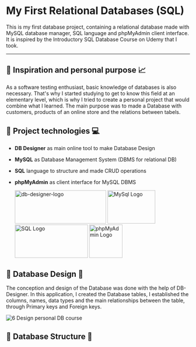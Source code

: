 # My First Relational Databases (SQL)
This is my first database project, containing a relational database made with MySQL database manager, SQL language and phpMyAdmin client interface. It is inspired by the Introductory SQL Database Course on Udemy that I took. 


------



## :pushpin: Inspiration and personal purpose :chart_with_upwards_trend:
As a software testing enthusiast, basic knowledge of databases is also necessary. That's why I started studying to get to know this field at an elementary level, which is why I tried to create a personal project that would combine what I learned. The main purpose was to made a Database with customers, products of an online store and the relations between tabels.






## :pushpin: Project technologies :computer:
+ **DB Designer** as main online tool to make Database Design
+ **MySQL** as Database Management System (DBMS for relational DB)
+ **SQL** language to structure and made CRUD operations
+ **phpMyAdmin** as client interface for MySQL DBMS

   <img alt="db-designer-logo" src="https://user-images.githubusercontent.com/115346533/209976690-4f0f036d-d482-4a85-9732-f46b25f795a3.png" width="250" height="91">   <img alt="MySql Logo" src="https://user-images.githubusercontent.com/115346533/209978789-90684d8c-656b-440f-ac19-9191ce645146.png" width="131" height="91">   <img alt="SQL Logo" src="https://user-images.githubusercontent.com/115346533/209977708-e343b93f-11da-4b96-9cfb-b1e05654063c.png" width="200" height="91">   <img alt="phpMyAdmin Logo" src="https://user-images.githubusercontent.com/115346533/209978321-8d8b5b86-c4a3-4ef7-8fc0-f744f89e2826.png" width="91" height="91">





## :pushpin: Database Design :art:
The conception and design of the Database was done with the help of DB-Designer. In this application, I created the Database tables, I established the columns, names, data types and the main relationships between the table, through Primary keys and Foreign keys.

   ![6  Design personal DB course](https://user-images.githubusercontent.com/115346533/209979867-b0a9c8a1-d180-4f3c-bc1c-f38200c49af2.jpg)






## :pushpin: Database Structure :wrench:

